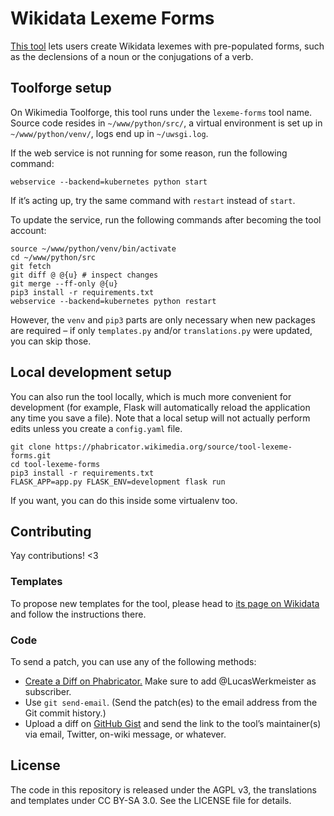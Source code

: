 # Wikidata Lexeme Forms

[This tool](https://tools.wmflabs.org/lexeme-forms/) lets users create Wikidata lexemes with pre-populated forms,
such as the declensions of a noun or the conjugations of a verb.

## Toolforge setup

On Wikimedia Toolforge, this tool runs under the `lexeme-forms` tool name.
Source code resides in `~/www/python/src/`,
a virtual environment is set up in `~/www/python/venv/`,
logs end up in `~/uwsgi.log`.

If the web service is not running for some reason, run the following command:
```
webservice --backend=kubernetes python start
```
If it’s acting up, try the same command with `restart` instead of `start`.

To update the service, run the following commands after becoming the tool account:
```
source ~/www/python/venv/bin/activate
cd ~/www/python/src
git fetch
git diff @ @{u} # inspect changes
git merge --ff-only @{u}
pip3 install -r requirements.txt
webservice --backend=kubernetes python restart
```
However, the `venv` and `pip3` parts are only necessary when new packages are required –
if only `templates.py` and/or `translations.py` were updated, you can skip those.

## Local development setup

You can also run the tool locally, which is much more convenient for development
(for example, Flask will automatically reload the application any time you save a file).
Note that a local setup will not actually perform edits unless you create a `config.yaml` file.

```
git clone https://phabricator.wikimedia.org/source/tool-lexeme-forms.git
cd tool-lexeme-forms
pip3 install -r requirements.txt
FLASK_APP=app.py FLASK_ENV=development flask run
```

If you want, you can do this inside some virtualenv too.

## Contributing

Yay contributions! <3

### Templates

To propose new templates for the tool,
please head to [its page on Wikidata](https://www.wikidata.org/wiki/User:Lucas_Werkmeister/Wikidata_Lexeme_Forms)
and follow the instructions there.

### Code

To send a patch, you can use any of the following methods:

* [Create a Diff on Phabricator.](https://phabricator.wikimedia.org/differential/diff/create/)
  Make sure to add @LucasWerkmeister as subscriber.
* Use `git send-email`.
  (Send the patch(es) to the email address from the Git commit history.)
* Upload a diff on [GitHub Gist](https://gist.github.com/)
  and send the link to the tool’s maintainer(s) via email, Twitter, on-wiki message, or whatever.

## License

The code in this repository is released under the AGPL v3,
the translations and templates under CC BY-SA 3.0.
See the LICENSE file for details.
